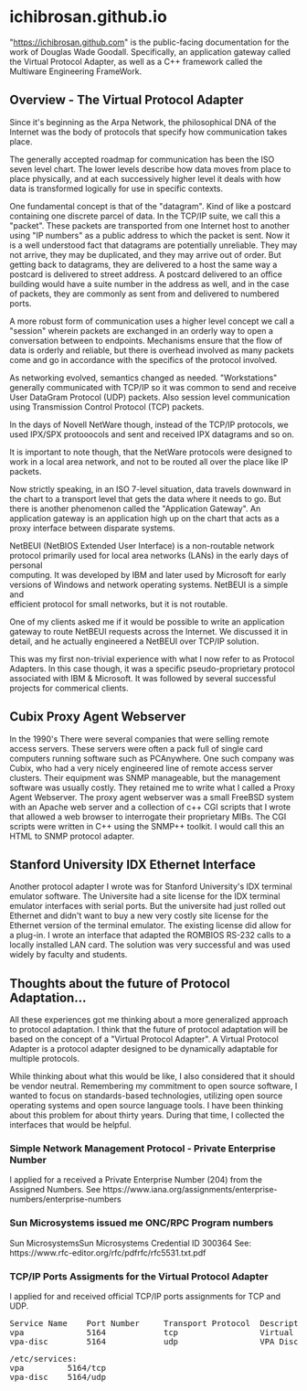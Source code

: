 # ichibrosan.github.io

"https://ichibrosan.github.com" is the public-facing documentation for the 
work of Douglas Wade Goodall. Specifically, an application gateway called 
the Virtual Protocol Adapter, as well as a C++ framework called the 
Multiware Engineering FrameWork.

<h2>
Overview - The Virtual Protocol Adapter
</h2>

<p>Since it's beginning as the Arpa Network, the philosophical DNA of the 
Internet was the body of protocols that specify how communication takes place.
</p>

<p>
The generally accepted roadmap for communication has been the ISO seven 
level chart. The lower levels describe how data moves from place to place 
physically, and at each successively higher level it deals with how data is 
transformed logically for use in specific contexts.

One fundamental concept is that of the "datagram". Kind of like a postcard 
containing one discrete parcel of data. In the TCP/IP suite, we call this a 
"packet". These packets are transported from one Internet host to another 
using "IP numbers" as a public address to which the packet is sent. 
Now it is a well understood fact that datagrams are potentially unreliable. 
They may not arrive, they may be duplicated, and they may arrive out of order.
But getting back to datagrams, they are delivered to a host the same 
way a postcard is delivered to street address. A postcard delivered to an 
office building would have a suite number in the address as well, and in 
the case of packets, they are commonly as sent from and delivered to numbered 
ports.

A more robust form of communication uses a higher level concept we call a 
"session" wherein packets are exchanged in an orderly way to open a 
conversation between to endpoints. Mechanisms ensure that the flow of data 
is orderly and reliable, but there is overhead involved as many packets come 
and go in accordance with the specifics of the protocol involved.

As networking evolved, semantics changed as needed. "Workstations" generally 
communicated with TCP/IP so it was common to send and receive User DataGram 
Protocol (UDP) packets. Also session level communication using Transmission 
Control Protocol (TCP) packets.

In the days of Novell NetWare though, instead of the TCP/IP protocols, we 
used IPX/SPX protooocols and sent and received IPX datagrams and so on.

It is important to note though, that the NetWare protocols were designed to 
work in a local area network, and not to be routed all over the place like 
IP packets.

Now strictly speaking, in an ISO 7-level situation, data travels downward in 
the chart to a transport level that gets the data where it needs to go. But 
there is another phenomenon called the "Application Gateway". An application 
gateway is an application high up on the chart that acts as a proxy 
interface between disparate systems.

NetBEUI (NetBIOS Extended User Interface) is a non-routable network protocol 
primarily used for local area networks (LANs) in the early days of personal  
computing. It was developed by IBM and later used by Microsoft for early  
versions of Windows and network operating systems. NetBEUI is a simple and  
efficient protocol for small networks, but it is not routable.

One of my clients asked me if it would be possible to write an application 
gateway to route NetBEUI requests across the Internet. We discussed it in 
detail, and he actually engineered a NetBEUI over TCP/IP solution.

This was my first non-trivial experience with what I now refer to as Protocol 
Adapters. In this case though, it was a specific pseudo-proprietary protocol 
associated with IBM & Microsoft. It was followed by several successful 
projects for commerical clients.
</p>

<h2>Cubix Proxy Agent Webserver</h2>
<p>In the 1990's There were several companies that were selling remote 
access servers. These servers were often a pack full of single card 
computers running software such as PCAnywhere. One such company was Cubix, 
who had a very nicely engineered line of remote access server clusters. 
Their equipment was SNMP manageable, but the management software was usually 
costly. They retained me to write what I called a Proxy Agent Webserver.  
The proxy agent webserver was a small FreeBSD system with an Apache web 
server  and a collection of c++ CGI scripts that I wrote that allowed a web  
browser to interrogate their proprietary MIBs. The CGI scripts were written  
in C++ using the SNMP++ toolkit. I would call this an HTML to SNMP protocol  
adapter.
</p>

<h2>Stanford University IDX Ethernet Interface</h2>
<p>
Another protocol adapter I wrote was for Stanford University's IDX 
terminal emulator software. The Universite had a site license for the 
IDX terminal emulator interfaces with serial ports. But the universite 
had just rolled out Ethernet and didn't want to buy a new very costly site 
license for the Ethernet version of the terminal emulator. The existing 
license did allow for a plug-in. I wrote an interface that adapted the 
ROMBIOS RS-232 calls to a locally installed LAN card. The solution was very 
successful and was used widely by faculty and students.
</p>

<h2>Thoughts about the future of Protocol Adaptation...</h2>
<p>
All these experiences got me thinking about a more generalized approach to 
protocol adaptation. I think that the future of protocol adaptation will 
be based on the concept of a "Virtual Protocol Adapter". A Virtual Protocol 
Adapter is a protocol adapter designed to be dynamically adaptable for 
multiple protocols.
</p>

<p>
While thinking about what this would be like, I also considered that it 
should be vendor neutral. Remembering my commitment to open source software, 
I wanted to focus on standards-based technologies, utilizing open source 
operating systems and open source language tools. I have been thinking 
about this problem for about thirty years. During that time, I collected the 
interfaces that would be helpful. 

<h3>Simple Network Management Protocol - Private Enterprise Number</h3>
<p>I applied for a received a Private Enterprise Number (204) from the 
Assigned Numbers.
See https://www.iana.org/assignments/enterprise-numbers/enterprise-numbers

<h3>Sun Microsystems issued me ONC/RPC Program numbers</h3>
Sun MicrosystemsSun Microsystems Credential ID 300364
See: https://www.rfc-editor.org/rfc/pdfrfc/rfc5531.txt.pdf

<h3> TCP/IP Ports Assigments for the Virtual Protocol Adapter</h3>
<p>I applied for and received official TCP/IP ports assignments for TCP and 
UDP.
<pre>
Service Name 	Port Number 	Transport Protocol 	Description 	
vpa 	        5164 	        tcp 	            Virtual Protocol Adapter 	
vpa-disc 	    5164        	udp 	            VPA Discovery
</pre>

<pre>
/etc/services:
vpa		    5164/tcp
vpa-disc	5164/udp
</pre>
